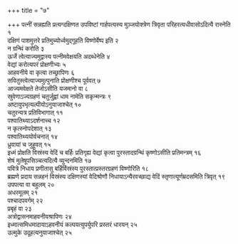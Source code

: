 +++
title = "७"

+++
पत्नीं सन्नह्यति प्रत्यग्दक्षिणत उपविष्टां गार्हपत्यस्य मुञ्जयोक्त्रेण त्रिवृता परिहरत्यधीवासोऽदित्यै रास्नेति १  
दक्षिणं पाशमुत्तरे प्रतिमुच्योर्ध्वमुद्गूहति विष्णोर्वेष्प इति २  
न ग्रन्थिं करोति ३  
ऊर्जे त्वेत्याज्यमुद्वास्य पत्नीमवेक्षयति अदब्धेनेति ४  
वेद्यां करोत्यपरं प्रोक्षणीभ्यः ५  
आहवनीये वा कृत्वा तच्छ्रापिणः ६  
सवितुस्त्वेत्याज्यमुत्पुनाति प्रोक्षणीश्च पूर्ववत् ७  
आज्यमवेक्षते तेजोऽसीति यजमानो वा ८  
स्रुवेणाऽज्यग्रहणं चतुर्जुह्वां धाम नामेति सकृन्मन्त्रः ९  
अष्टावुपभृत्यल्पीयोऽनुयाजाश्चेत् १०  
चतुरन्यत्र प्रतिविभागात् ११  
पश्वातिथ्याऽदर्शनाच्च १२  
न कृत्स्नोपदेशात् १३  
पश्वातिथ्ययोर्वचनात् १४  
ध्रुवायां च जुहूवत् १५  
इध्मं प्रोक्षति विस्रंस्य वेदिं च बर्हिः प्रतिगृह्य वेद्यां कृत्वा पुरस्तादग्रन्थिं कृष्णोऽसीति प्रतिमन्त्रम् १६  
शेषं मुलेषूपसिञ्चत्यदित्यै व्युन्दनमिति १७  
पवित्रे निधाय प्रणीतासु बर्हिर्विस्रंस्य पुरस्तात्प्रस्तरग्रहणं विष्णोरिति १८  
ब्रह्मणे प्रदाय सन्नहनं विस्रंस्य दक्षिणस्यां वेदिश्रोणौ निधायाऽन्यैरवच्छाद्य वेदिं स्तृणात्यूर्णम्रदसमिति त्रिवृत् १९  
उपपत्या वा बहुलम् २०  
अधरमूलम् २१  
पश्चादपवर्गम् २२  
प्रबृहं वा २३  
अत्रोद्वासनमाहवनीयश्रापिणः २४  
इध्मात्समिधमादायाऽहवनीयं कल्पयत्युपर्युपरि प्रस्तरं धारयन् २५  
उल्मुके उदूहत्यनुयाजाश्चेत् २५  
